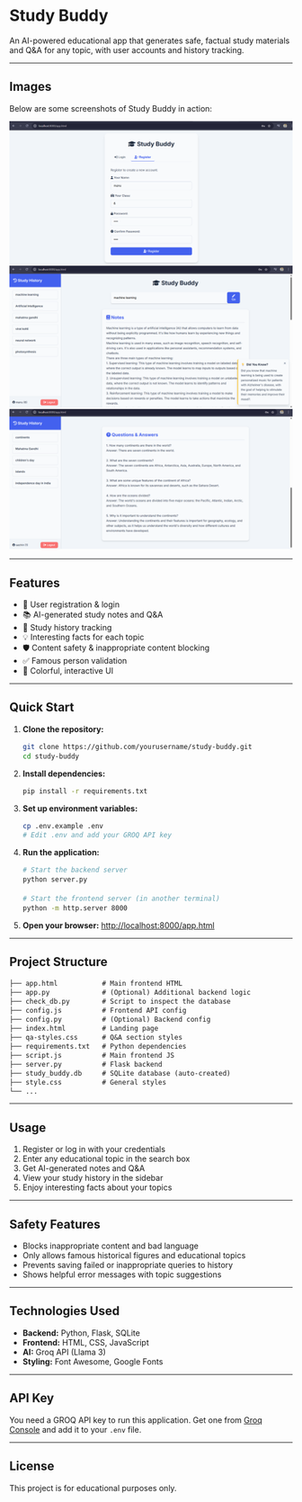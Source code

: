 # Study Buddy

An AI-powered educational app that generates safe, factual study materials and Q&A for any topic, with user accounts and history tracking.

---

## Images

Below are some screenshots of Study Buddy in action:

![Home Page](images/Register.png)
![Notes Generated](images/Notes%20Generation.png)
![Q&A Example](images/Q%20and%20A.png)

---

## Features

- 🔐 User registration & login
- 📚 AI-generated study notes and Q&A
- 📝 Study history tracking
- 💡 Interesting facts for each topic
- 🛡️ Content safety & inappropriate content blocking
- ✅ Famous person validation
- 🎨 Colorful, interactive UI

---

## Quick Start

1. **Clone the repository:**
   ```bash
   git clone https://github.com/yourusername/study-buddy.git
   cd study-buddy
   ```

2. **Install dependencies:**
   ```bash
   pip install -r requirements.txt
   ```

3. **Set up environment variables:**
   ```bash
   cp .env.example .env
   # Edit .env and add your GROQ API key
   ```

4. **Run the application:**
   ```bash
   # Start the backend server
   python server.py
   
   # Start the frontend server (in another terminal)
   python -m http.server 8000
   ```

5. **Open your browser:**
   [http://localhost:8000/app.html](http://localhost:8000/app.html)

---

## Project Structure

```
├── app.html           # Main frontend HTML
├── app.py             # (Optional) Additional backend logic
├── check_db.py        # Script to inspect the database
├── config.js          # Frontend API config
├── config.py          # (Optional) Backend config
├── index.html         # Landing page
├── qa-styles.css      # Q&A section styles
├── requirements.txt   # Python dependencies
├── script.js          # Main frontend JS
├── server.py          # Flask backend
├── study_buddy.db     # SQLite database (auto-created)
├── style.css          # General styles
└── ...
```

---

## Usage

1. Register or log in with your credentials
2. Enter any educational topic in the search box
3. Get AI-generated notes and Q&A
4. View your study history in the sidebar
5. Enjoy interesting facts about your topics

---

## Safety Features

- Blocks inappropriate content and bad language
- Only allows famous historical figures and educational topics
- Prevents saving failed or inappropriate queries to history
- Shows helpful error messages with topic suggestions

---

## Technologies Used

- **Backend:** Python, Flask, SQLite
- **Frontend:** HTML, CSS, JavaScript
- **AI:** Groq API (Llama 3)
- **Styling:** Font Awesome, Google Fonts

---

## API Key

You need a GROQ API key to run this application. Get one from [Groq Console](https://console.groq.com/) and add it to your `.env` file.

---

## License

This project is for educational purposes only.

